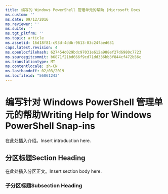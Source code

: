 ```yaml
---
title: 编写的 Windows PowerShell 管理单元的帮助 |Microsoft Docs
ms.custom: ''
ms.date: 09/12/2016
ms.reviewer: ''
ms.suite: ''
ms.tgt_pltfrm: ''
ms.topic: article
ms.assetid: 16d18f81-c93d-4ddb-9613-03c24faed631
caps.latest.revision: 4
ms.openlocfilehash: 627454d029bdc97031e612a988ef27d6980c7723
ms.sourcegitcommit: b6871f21bd666f9cd71dd336bb3f844cf472b56c
ms.translationtype: MT
ms.contentlocale: zh-CN
ms.lasthandoff: 02/03/2019
ms.locfileid: "56861243"
---
```

# <a name="writing-help-for-windows-powershell-snap-ins"></a><span data-ttu-id="bbea2-102">编写针对 Windows PowerShell 管理单元的帮助</span><span class="sxs-lookup"><span data-stu-id="bbea2-102">Writing Help for Windows PowerShell Snap-ins</span></span>

<span data-ttu-id="bbea2-103">在此处插入介绍。</span><span class="sxs-lookup"><span data-stu-id="bbea2-103">Insert introduction here.</span></span>

## <a name="section-heading"></a><span data-ttu-id="bbea2-104">分区标题</span><span class="sxs-lookup"><span data-stu-id="bbea2-104">Section Heading</span></span>

 <span data-ttu-id="bbea2-105">在此处插入分区正文。</span><span class="sxs-lookup"><span data-stu-id="bbea2-105">Insert section body here.</span></span>

### <a name="subsection-heading"></a><span data-ttu-id="bbea2-106">子分区标题</span><span class="sxs-lookup"><span data-stu-id="bbea2-106">Subsection Heading</span></span>
